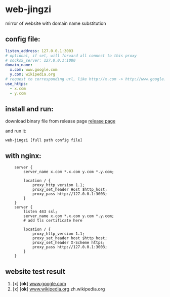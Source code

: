 # web-jingzi

mirror of website with domain name substitution

## config file:

```yaml
listen_address: 127.0.0.1:3003
# optional, if set, will forward all connect to this proxy
# socks5_server: 127.0.0.1:1080
domain_name:
  x.com: www.google.com
  y.com: wikipedia.org
# request to corresponding url, like http://x.com -> http://www.google.com, will replace http://www.google.com to https://www.google.com
use_https:
  - x.com
  - y.com
```

## install and run:

download binary file from release page [release page](https://github.com/vincascm/web-jingzi/releases)

and run it:

```shell
web-jingzi [full path config file]
```

## with nginx:

```nginx
    server {
        server_name x.com *.x.com y.com *.y.com;

        location / { 
            proxy_http_version 1.1;
            proxy_set_header Host $http_host;
            proxy_pass http://127.0.0.1:3003;
        }
    }
    server {
        listen 443 ssl;
        server_name x.com *.x.com y.com *.y.com;
		# add tls certificate here

        location / { 
            proxy_http_version 1.1;
            proxy_set_header host $http_host;
            proxy_set_header X-Scheme https;
            proxy_pass http://127.0.0.1:3003;
        }
    }
```

## website test result

1. [x] [**ok**] www.google.com
1. [x] [**ok**] www.wikipedia.org zh.wikipedia.org
